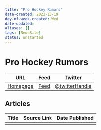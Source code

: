 ```yaml
---
title: "Pro Hockey Rumors"
date-created: 2022-10-19
day-of-week-created: Wed
date-updated: 
aliases: []
tags: [NewsSite]
status: unstarted
---
```


# Pro Hockey Rumors

| URL          | Feed     | Twitter                                |
| ------------ | -------- | -------------------------------------- |
| [Homepage]() | [Feed]() | [@twitterHandle](https://twitter.com/) | 


## Articles
| Title | Source Link | Date Published |
| ----- | ----------- | -------------- |
|       |             |                |


